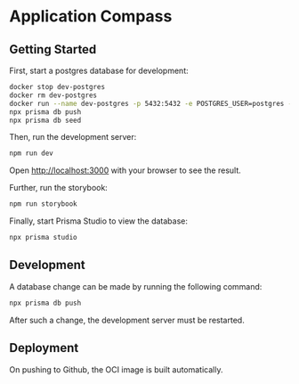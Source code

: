 # Application Compass

## Getting Started

First, start a postgres database for development:

```bash
docker stop dev-postgres
docker rm dev-postgres 
docker run --name dev-postgres -p 5432:5432 -e POSTGRES_USER=postgres -e POSTGRES_PASSWORD=password -e POSTGRES_DB=application-compass -d postgres
npx prisma db push
npx prisma db seed
```

Then, run the development server:

```bash
npm run dev
```

Open [http://localhost:3000](http://localhost:3000) with your browser to see the result.

Further, run the storybook:

```bash
npm run storybook
```

Finally, start Prisma Studio to view the database:

```bash
npx prisma studio
```

## Development

A database change can be made by running the following command:

```bash
npx prisma db push
```

After such a change, the development server must be restarted.

## Deployment

On pushing to Github, the OCI image is built automatically.
